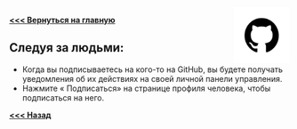 <img src="pngwing.png" alt="Logo" width="100" align="right" />

**[<<< Вернуться на главную](./Readme.md)**

## **Следуя за людьми:**
- Когда вы подписываетесь на кого-то на GitHub, вы будете получать уведомления об их действиях на своей личной панели управления.
- Нажмите « Подписаться» на странице профиля человека, чтобы подписаться на него.

**[<<< Назад](./Start_File.md)**